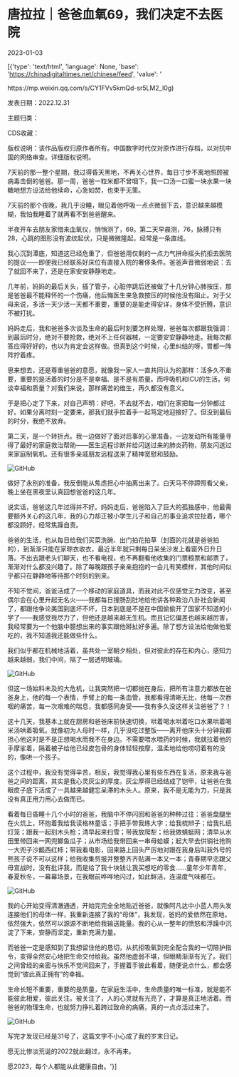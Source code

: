 # 唐拉拉｜爸爸血氧69，我们决定不去医院

2023-01-03

[{'type': 'text/html', 'language': None, 'base': 'https://chinadigitaltimes.net/chinese/feed', 'value': '

<div class="su-spoiler-title)

标题：爸爸血氧69，我们决定不去医院

作者：唐拉拉

来源：<a href="https://mp.weixin.qq.com/s/CY1FVv5kmQd-sr5LM2_I0g)

发表日期：2022.12.31

主题归类：

CDS收藏：

版权说明：该作品版权归原作者所有。中国数字时代仅对原作进行存档，以对抗中国的网络审查。详细版权说明。





7天前的那一整个星期，我过得昏天黑地，不再关心世界，每日寸步不离地照顾被病毒击倒的爸爸。那一周，爸爸一粒米都不曾咽下，我一口汤一口蜜一块水果一块糖地想方设法给他续命，心急如焚，也束手无策。

7天前的那个夜晚，我几乎没睡，眼见着他呼吸一点点微弱下去，意识越来越模糊，我怕我睡着了就再看不到爸爸醒来。

半夜开车去朋友家借来血氧仪，悄悄测了，69。第二天早晨测，76，脉搏只有28，心跳的图形没有波纹起伏，只是微微隆起，经常是一条直线。

我心沉到潭底，知道这已经危重了，但爸爸用仅剩的一点力气拼命摇头抗拒去医院的提议——即便我已经联系好床位有直接入院的奢侈条件。爸爸声音微弱地说：去了就回不来了，还是在家安安静静地走。

几年前，妈妈的最后关头，插了管子，心脏停跳后还被做了十几分钟心肺按压，那是爸爸最不能释怀的一个伤痛，他后悔医生来急救按压的时候他没有阻止。对于父母来说，多活一天少活一天都不重要，重要的是能走得安详，身体不受折腾，意识不被打扰。

妈妈走后，我和爸爸多次谈及生命的最后时刻要怎样处理，爸爸每次都跟我强调：到最后时分，绝对不要抢救，绝对不上任何器械，一定要安安静静地走。我每次都答应得好好的，也以为肯定会这样做。但真到这个时候，心里纠结的呀，胃都一阵阵拧着疼。

思来想去，还是尊重爸爸的意愿，就像我一家人一直共同认为的那样：活多久不重要，重要的是活着的时分是不是幸福、是不是有质量。而呼吸机和ICU的生活，何谈幸福和质量？对我们来说，那样痛苦的维生，再久都没有意义。

于是把心定了下来，对自己声明：好吧，不去就不去，咱们在家把每一分钟都过好。如果分离时刻一定要来，那我们就手拉着手一起笃定地迎接好了。但没到最后的时分，我绝不放弃。

第二天，是一个转折点。我一边做好了面对后事的心里准备，一边发动所有能量寻得了最好的家庭救治帮助——医生远程诊断并给闪送过来的肺炎药物，朋友闪送过来家庭制氧机。还有很多亲戚朋友远程送来了精神宽慰和鼓励。

![GitHub](https://chinadigitaltimes.net/chinese/files/2023/01/image-1672757596416.png)

做好了永别的准备，我反倒能从焦虑担心中抽离出来了。白天马不停蹄照看父亲，晚上坐在黑夜里认真回想爸爸的这几年。

说实话，爸爸这几年过得并不好。妈妈走后，爸爸陷入了巨大的孤独感中，他最需要额外关心的这几年，我的心力却正被小学生儿子和自己的事业追求拉扯着，哪个都没顾好，经常焦躁自责。

爸爸的生活，也从每日给我们买菜洗碗、出门拍花拍草（封面的花就是爸爸拍的），到渐渐只能在家晾衣收衣，最近半年就只剩每日呆坐沙发上看窗外日升日落。不出去跟老头们聊天，也不看电视，也不再翻看他收集的门票粮票和邮票了，渐渐对什么都没兴趣了。除了每晚跟孩子亲亲抱抱的一会儿有笑模样，其他时间似乎都只在静静地等待那个时刻的到来。

不知不觉间，爸爸活成了一个移动的家庭道具，而我对此不仅感觉无力改变，甚至偶尔会在心里升起无名火——我都每日搜肠刮肚地给他讲各种政治八卦社会新闻了，都跟他争论美国到底坏不坏，日本到底是不是在中国偷偷开了国家不知道的小学了——我感觉我尽力了，但他还是越来越无生机。而且记忆偏差也越来越厉害，我经常要为一个他脑中臆想出来的事实跟他掰扯好多遍。除了想方设法给他做他爱吃的，我不知道我还能做些什么。

我们似乎都在机械地活着，虽共处一室朝夕相处，但对彼此的存在和内心，感知力越来越弱，我们中间，隔了一层透明玻璃。

![GitHub](https://chinadigitaltimes.net/chinese/files/2023/01/post-691629-63b442350c95a.)

但这一场始料未及的大危机，让我突然把一切都抛在身后，把所有注意力都放在爸爸身上，他的每一个表情，手臂上的每一条血管，我都看得清晰无比，他每一次吞咽的痛苦，每一次艰难的喘息，我都感同身受——我有多久没这样关注爸爸了？！

这十几天，我基本上就在厨房和爸爸床前快速切换，哄着喝水哄着吃口水果哄着喝米汤哄着吸氧。就像初为人母时一样，几乎没吃过整饭——离开他床头十分钟我都担心他这时是不是正想喝水而我不在身边。不需要喂水喂药的时候，我就拉着他的手摩挲着，隔着被子给他已经皮包骨的身体轻轻按摩，温柔地给他唠叨着有的没的，像哄一个孩子。

这个过程中，我没有觉得辛苦，相反，我觉得我心里有些东西在复活，原来我与爸爸之间的距离，其实是我心灵灰尘的厚度。灰尘厚得已经结成了铠甲，让爸爸在我眼皮子底下活成了一具越来越健忘呆滞的木头人。原来，我不是无能为力，只是我没有真正用力用心去做而已。

看着每日昏睡十几个小时的爸爸，我脑中不停闪回和爸爸的种种过往：爸爸盘腿坐在火炕上，环抱着我给我读格林童话；手把手带我练大字；给我梳辫子；给我扎纸灯笼；跟我一起刻木头枪；清早起来扫雪；带我放爬犁；给我做蜻蜓网；清早从水田里带回来一网兜鲫鱼瓜子；从市场给我带回来一串母蛤蟆；起大早去供销社抢购一大兜子沙瓤西红柿；带我看电影，回来路上回头严厉地对跟在我身后叫我外号的熊孩子说不可以这样；给我收集剪报并整整齐齐贴满一本又一本；青春期早恋跟父母宣战时，没有批评我，而是给了我十块钱让我买想吃的零食……童年少年青年，春夏秋冬，一幕幕场景，在我眼前哗哗地闪过，如此鲜活，连温度气味都在。

![GitHub](https://chinadigitaltimes.net/chinese/files/2023/01/post-691629-63b4423514490.)

我的心开始变得清澈通透，开始完完全全地贴近爸爸，就像阿凡达中小蓝人用头发连接他们的母体一样，我重新连接了我的“母体”，我发现，爸妈的爱依然在原地，依然强大，依然可以源源不断地给我输送能量。我的心从一整年的愤怒和浮躁中沉淀了下来，安静而坚定，重新充满力量。

而爸爸一定是感知到了我想留住他的恳切，从抗拒吸氧到完全配合我的一切陪护指令，变得全然安心地把生命交付给我。虽然他虚弱不堪，但眼睛渐渐有光了。我们之间曾经的亲密与快乐不觉间回来了，手握着手彼此看着，随便说点什么，都会感觉到“彼此真正拥有”的幸福。

生命长短不重要，重要的是质量，在家庭生活中，生命质量的唯一标准，就是能不能彼此相爱，彼此关注。被关注了，人的心灵就有光亮了，才算是真正地活着。而爸爸的物理生命，也就努力挣扎着跨过致命的病痛，真的一点点活过来了。

![GitHub](https://chinadigitaltimes.net/chinese/files/2023/01/post-691629-63b442351b02c.)

写完才发现已经是31号了，这篇文字不小心成了我的岁末日记。

愿无比惨淡荒诞的2022就此翻过，永不再来。

愿2023，每个人都能从此健康自由。'}]